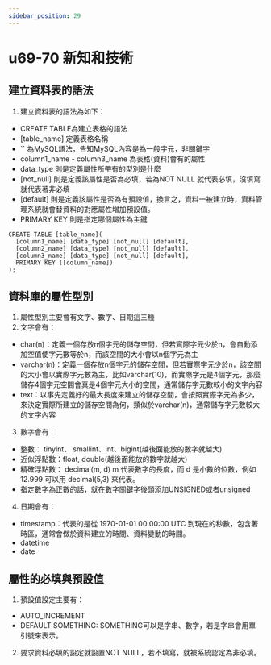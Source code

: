 ```yaml
---
sidebar_position: 29
---
```


# u69-70 新知和技術 

## 建立資料表的語法
1. 建立資料表的語法為如下：
  - CREATE TABLE為建立表格的語法
  - \[table_name\] 定義表格名稱
  - `` 為MySQL語法，告知MySQL內容是為一般字元，非關鍵字
  - column1_name - column3_name 為表格(資料)會有的屬性
  - data_type 則是定義屬性所帶有的型別是什麼
  - \[not_null\] 則是定義該屬性是否為必填，若為NOT NULL 就代表必填，沒填寫就代表著非必填
  - \[default\] 則是定義該屬性是否為有預設值，換言之，資料一被建立時，資料管理系統就會替資料的對應屬性增加預設值。
  - PRIMARY KEY 則是指定哪個屬性為主鍵
```
CREATE TABLE [table_name](
  [column1_name] [data_type] [not_null] [default],
  [column2_name] [data_type] [not_null] [default],
  [column3_name] [data_type] [not_null] [default],
  PRIMARY KEY ([column_name])
);
```

## 資料庫的屬性型別
1. 屬性型別主要會有文字、數字、日期這三種
2. 文字會有：
  - char(n)：定義一個存放n個字元的儲存空間，但若實際字元少於n，會自動添加空值使字元數等於n，而該空間的大小會以n個字元為主
  - varchar(n)：定義一個存放n個字元的儲存空間，但若實際字元少於n，該空間的大小會以實際字元數為主，比如varchar(10)，而實際字元是4個字元，那麼儲存4個字元空間會真是4個字元大小的空間，通常儲存字元數較小的文字內容
  - text：以事先定義好的最大長度來建立的儲存空間，會按照實際字元為多少，來決定實際所建立的儲存空間為何，類似於varchar(n)，通常儲存字元數較大的文字內容

3. 數字會有：
  - 整數： tinyint、 smallint、int、bigint(越後面能放的數字就越大) 
  - 近似浮點數：float, double(越後面能放的數字就越大) 
  - 精確浮點數： decimal(m, d) m 代表數字的長度，而 d 是小數的位數，例如 12.999 可以用 decimal(5,3) 來代表。
  - 指定數字為正數的話，就在數字關鍵字後頭添加UNSIGNED或者unsigned
4. 日期會有：
  - timestamp：代表的是從 1970-01-01 00:00:00 UTC 到現在的秒數，包含著時區，通常會做於資料建立的時間、資料變動的時間。
  - datetime
  - date


## 屬性的必填與預設值
1. 預設值設定主要有：
  - AUTO_INCREMENT
  - DEFAULT SOMETHING: SOMETHING可以是字串、數字，若是字串會用單引號來表示。
2. 要求資料必填的設定就設置NOT NULL，若不填寫，就被系統認定為非必填。